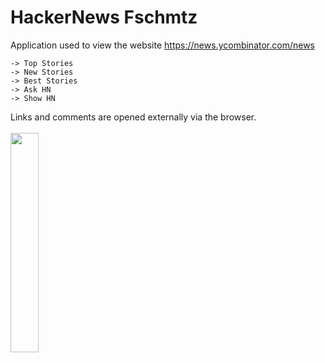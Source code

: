 # HackerNews Fschmtz

Application used to view the website https://news.ycombinator.com/news

```
-> Top Stories
-> New Stories
-> Best Stories
-> Ask HN
-> Show HN
```


Links and comments are opened externally via the browser.
<br/><br/>
<img src="https://user-images.githubusercontent.com/21291813/161392686-e142fe97-c11c-4b31-bd7f-5770cc7434fe.png" width="30%"></img> 


